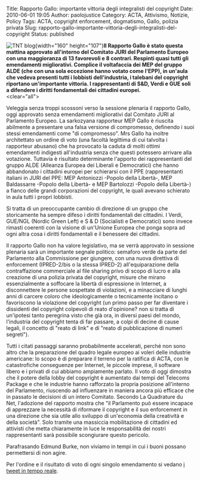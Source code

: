 Title: Rapporto Gallo: importante vittoria degli integralisti del copyright
Date: 2010-06-01 19:05
Author: paolojustice
Category: ACTA, Attivismo, Notizie, Policy
Tags: ACTA, copyright enforcement, dogmatismo, Gallo, polizia privata
Slug: rapporto-gallo-importante-vittoria-degli-integralisti-del-copyright
Status: published

![TNT blog](http://blog.tntvillage.scambioetico.org/wp-content/uploads/2010/01/noalacta.jpg){width="160" height="107"}**Il Rapporto Gallo è stato questa mattina approvato all'interno del Comitato JURI del Parlamento Europeo con una maggioranza di 13 favorevoli e 8 contrari. Respinti quasi tutti gli emendamenti migliorativi. Complice il voltafaccia dei MEP del gruppo ALDE (che con una sola eccezione hanno votato come l'EPP), in un'aula che vedeva presenti tutti i lobbisti dell'industria, i talebani del copyright riportano un'importante vittoria. I rappresentanti di S&D, Verdi e GUE soli a difendere i diritti fondamentali dei cittadini europei.**  
<clear="all">  
**<!--more-->**

Veleggia senza troppi scossoni verso la sessione plenaria il rapporto Gallo, oggi approvato senza emendamenti migliorativi dal Comitato JURI al Parlamento Europeo. La sarkozyana rapporteur MEP Gallo è riuscita abilmente a presentare una falsa versione di compromesso, definendo i suoi stessi emendamenti come "di compromesso". Mrs Gallo ha inoltre architettato un ordine di voto (una facoltà legittima di cui talvolta i rapporteur abusano) che ha provocato la caduta di molti ottimi emendamenti indigesti all'industria senza che questi potessero arrivare alla votazione. Tuttavia è risultato determinante l'apporto dei rappresentanti del gruppo ALDE (Alleanza Europea dei Liberali e Democratici) che hanno abbandonato i cittadini europei per schierarsi con il PPE (rappresentanti italiani in JURI del PPE: MEP Antoniozzi -Popolo della Libertà-, MEP Baldassarre -Popolo della Libertà- e MEP Bartolozzi -Popolo della Libertà-) a fianco delle grandi corporazioni del copyright, le quali avevano schierato in aula tutti i propri lobbisti.

Si tratta di un preoccupante cambio di direzione di un gruppo che storicamente ha sempre difeso i diritti fondamentali dei cittadini. I Verdi, GUE/NGL (Nordic Green Left) e S & D (Socialisti e Democratici) sono invece rimasti coerenti con la visione di un'Unione Europea che ponga sopra ad ogni altra cosa i diritti fondamentali e il benessere dei cittadini.

Il rapporto Gallo non ha valore legislativo, ma se verrà approvato in sessione plenaria sarà un importante segnale politico: semaforo verde da parte del Parlamento alla Commissione per giungere, con una nuova direttiva di enforcement (IPRED-2/bis o la stessa IPRED-2) all'equiparazione della contraffazione commerciale al file sharing privo di scopo di lucro e alla creazione di una polizia privata del copyright, misure che mirano essenzialmente a soffocare la libertà di espressione in Internet, a disconnettere le persone sospettate di violazioni, e a minacciare di lunghi anni di carcere coloro che ideologicamente o tecnicamente incitano o favoriscono la violazione del copyright (un primo passo per far diventare i dissidenti del copyright colpevoli di reato d'opinione? non si tratta di un'ipotesi tanto peregrina visto che già ora, in diversi paesi del mondo, l'industria del copyright tenta di far passare, a colpi di decine di cause legali, il concetto di "reato di link" e di "reato di pubblicazione di numeri segreti").

Tutti i citati passaggi saranno probabilmente accelerati, perché non sono altro che la preparazione del quadro legale europeo ai voleri delle industrie americane: lo scopo è di preparare il terreno per la ratifica di ACTA, con le catastrofiche conseguenze per Internet, le piccole imprese, il software libero e i privati di cui abbiamo ampiamente parlato. Il voto di oggi dimostra che il potere della lobby del copyright è aumentato dai tempi del Telecoms Package e che le industrie hanno rafforzato la propria posizione all'interno del Parlamento, riuscendo ad influenzare in maniera ancora più efficace che in passato le decisioni di un intero Comitato. Secondo La Quadrature du Net, l'adozione del rapporto mostra che "il Parlamento può essere incapace di apprezzare la necessità di riformare il copyright e il suo enforcement in una direzione che sia utile allo sviluppo di un'economia della creatività e della società". Solo tramite una massiccia mobilitazione di cittadini ed attivisti che metta chiaramente in luce le responsabilità dei nostri rappresentanti sarà possibile scongiurare questo pericolo.

Parafrasando Edmund Burke, non viviamo in tempi in cui i buoni possano permettersi di non agire.

Per l'ordine e il risultato di voto di ogni singolo emendamento si vedano [i tweet in tempo reale](http://twitter.com/search#search?q=PaoloBrini%20Gallo).
